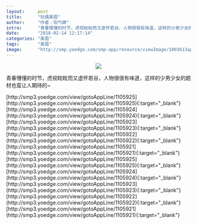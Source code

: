 ```yaml
---
layout:     post
title:      "玩偶美眉"
author:     "作者：阳气婢"
intro:      "青春懵懂的时节，虎视眈眈而又虚怀若谷，人物很很有味道，这样的少男少女的题材也蛮让人期待的~"
date:       "2018-02-14 12:17:14"
categories: "美眉"
tags:       "美眉"
image:      "http://smp.yoedge.com/smp-app/resource/viewImage/1003613appline.png"
---
```

<div style="text-align: center">
<p><img src="http://smp.yoedge.com/smp-app/resource/viewImage/1003613appline.png"/></p>
</div>
<p class="post-meta">
<span>青春懵懂的时节，虎视眈眈而又虚怀若谷，人物很很有味道，这样的少男少女的题材也蛮让人期待的~</span>
</p>
[http://smp3.yoedge.com/view/gotoAppLine/1105925](http://smp3.yoedge.com/view/gotoAppLine/1105925){:target="_blank"}
[http://smp3.yoedge.com/view/gotoAppLine/1105924](http://smp3.yoedge.com/view/gotoAppLine/1105924){:target="_blank"}
[http://smp3.yoedge.com/view/gotoAppLine/1105923](http://smp3.yoedge.com/view/gotoAppLine/1105923){:target="_blank"}
[http://smp3.yoedge.com/view/gotoAppLine/1105922](http://smp3.yoedge.com/view/gotoAppLine/1105922){:target="_blank"}
[http://smp3.yoedge.com/view/gotoAppLine/1105921](http://smp3.yoedge.com/view/gotoAppLine/1105921){:target="_blank"}
[http://smp3.yoedge.com/view/gotoAppLine/1105925](http://smp3.yoedge.com/view/gotoAppLine/1105925){:target="_blank"}
[http://smp3.yoedge.com/view/gotoAppLine/1105924](http://smp3.yoedge.com/view/gotoAppLine/1105924){:target="_blank"}
[http://smp3.yoedge.com/view/gotoAppLine/1105923](http://smp3.yoedge.com/view/gotoAppLine/1105923){:target="_blank"}
[http://smp3.yoedge.com/view/gotoAppLine/1105922](http://smp3.yoedge.com/view/gotoAppLine/1105922){:target="_blank"}
[http://smp3.yoedge.com/view/gotoAppLine/1105921](http://smp3.yoedge.com/view/gotoAppLine/1105921){:target="_blank"}


